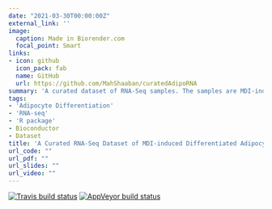 ```yaml
---
date: "2021-03-30T00:00:00Z"
external_link: ''
image:
  caption: Made in Biorender.com
  focal_point: Smart
links:
- icon: github
  icon_pack: fab
  name: GitHub
  url: https://github.com/MahShaaban/curatedAdipoRNA
summary: 'A curated dataset of RNA-Seq samples. The samples are MDI-induced pre-phagocytes (3T3-L1) at different time points/stage of differentiation. The package document the data collection, pre-processing and processing. In addition to the documentation, the package contains the scripts that was used to generated the data.'
tags:
- 'Adipocyte Differentiation'
- 'RNA-seq'
- 'R package'
- Bioconductor
- Dataset
title: 'A Curated RNA-Seq Dataset of MDI-induced Differentiated Adipocytes (3T3-L1)'
url_code: ""
url_pdf: ""
url_slides: ""
url_video: ""
---
```

[![Travis build status](https://travis-ci.org/MahShaaban/curatedAdipoRNA.svg?branch=master)](https://travis-ci.org/MahShaaban/curatedAdipoRNA) [![AppVeyor build status](https://ci.appveyor.com/api/projects/status/github/MahShaaban/curatedAdipoRNA?branch=master&svg=true)](https://ci.appveyor.com/project/MahShaaban/curatedAdipoRNA)
